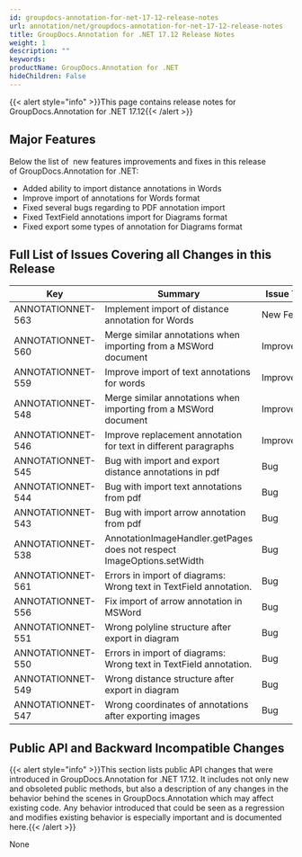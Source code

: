 ```yaml
---
id: groupdocs-annotation-for-net-17-12-release-notes
url: annotation/net/groupdocs-annotation-for-net-17-12-release-notes
title: GroupDocs.Annotation for .NET 17.12 Release Notes
weight: 1
description: ""
keywords: 
productName: GroupDocs.Annotation for .NET
hideChildren: False
---
```

{{< alert style="info" >}}This page contains release notes for GroupDocs.Annotation for .NET 17.12{{< /alert >}}

## Major Features

Below the list of  new features improvements and fixes in this release of GroupDocs.Annotation for .NET:

*   Added ability to import distance annotations in Words
*   Improve import of annotations for Words format
*   Fixed several bugs regarding to PDF annotation import
*   Fixed TextField annotations import for Diagrams format
*   Fixed export some types of annotation for Diagrams format

## Full List of Issues Covering all Changes in this Release

| Key | Summary | Issue Type |
| --- | --- | --- |
| ANNOTATIONNET-563 | Implement import of distance annotation for Words | New Feature |
| ANNOTATIONNET-560 | Merge similar annotations when importing from a MSWord document | Improvement |
| ANNOTATIONNET-559 | Improve import of text annotations for words | Improvement |
| ANNOTATIONNET-548 | Merge similar annotations when importing from a MSWord document | Improvement |
| ANNOTATIONNET-546 | Improve replacement annotation for text in different paragraphs | Improvement |
| ANNOTATIONNET-545 | Bug with import and export distance annotations in pdf | Bug |
| ANNOTATIONNET-544 | Bug with import text annotations from pdf | Bug |
| ANNOTATIONNET-543 | Bug with import arrow annotation from pdf | Bug |
| ANNOTATIONNET-538 | AnnotationImageHandler.getPages does not respect ImageOptions.setWidth | Bug |
| ANNOTATIONNET-561 | Errors in import of diagrams: Wrong text in TextField annotation. | Bug |
| ANNOTATIONNET-556 | Fix import of arrow annotation in MSWord | Bug |
| ANNOTATIONNET-551 | Wrong polyline structure after export in diagram | Bug |
| ANNOTATIONNET-550 | Errors in import of diagrams: Wrong text in TextField annotation. | Bug |
| ANNOTATIONNET-549 | Wrong distance structure after export in diagram | Bug |
| ANNOTATIONNET-547 | Wrong coordinates of annotations after exporting images | Bug |

## Public API and Backward Incompatible Changes

{{< alert style="info" >}}This section lists public API changes that were introduced in GroupDocs.Annotation for .NET 17.12. It includes not only new and obsoleted public methods, but also a description of any changes in the behavior behind the scenes in GroupDocs.Annotation which may affect existing code. Any behavior introduced that could be seen as a regression and modifies existing behavior is especially important and is documented here.{{< /alert >}}

None
